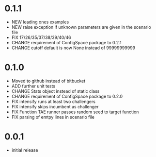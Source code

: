 # 0.1.1

* NEW leading ones examples
* NEW raise exception if unknown parameters are given in the scenario file
* FIX 17/26/35/37/38/39/40/46
* CHANGE requirement of ConfigSpace package to 0.2.1
* CHANGE cutoff default is now None instead of 99999999999


# 0.1.0

* Moved to github instead of bitbucket
* ADD further unit tests
* CHANGE Stats object instead of static class
* CHANGE requirement of ConfigSpace package to 0.2.0
* FIX intensify runs at least two challengers
* FIX intensify skips incumbent as challenger
* FIX Function TAE runner passes random seed to target function
* FIX parsing of emtpy lines in scenario file

# 0.0.1

* initial release